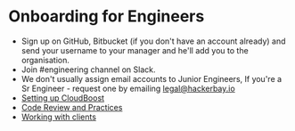 # Onboarding for Engineers

- Sign up on GitHub, Bitbucket (if you don't have an account already) and send your username to your manager and he'll add you to the organisation.
- Join #engineering channel on Slack.
- We don't usually assign email accounts to Junior Engineers, If you're a Sr Engineer - request one by emailing legal@hackerbay.io
- [Setting up CloudBoost](/engineering/cloudboost/setup/README.md)
- [Code Review and Practices](/engineering/code-review/README.md)
- [Working with clients](/engineering/consulting/clients/README.md)
